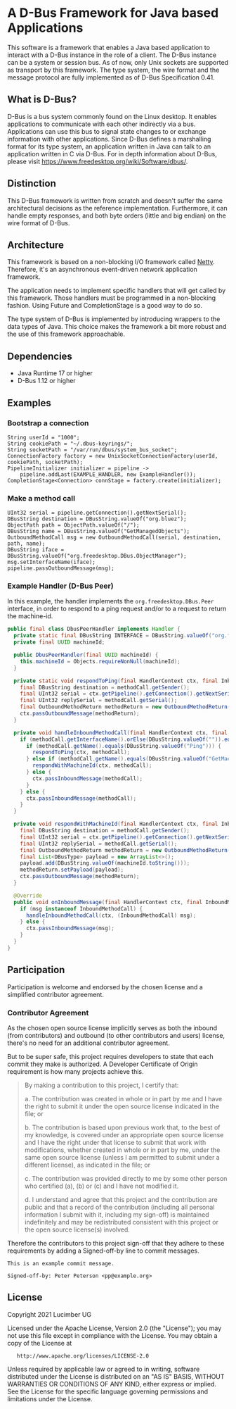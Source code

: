 # A D-Bus Framework for Java based Applications
This software is a framework that enables a Java based
application to interact with a D-Bus instance in the role
of a client. The D-Bus instance can be a system or
session bus. As of now, only Unix sockets are supported
as transport by this framework. The type system, the wire
format and the message protocol are fully implemented as
of D-Bus Specification 0.41.

## What is D-Bus?
D-Bus is a bus system commonly found on the Linux desktop.
It enables applications to communicate with each other
indirectly via a bus. Applications can use this bus to signal state
changes to or exchange information with other applications.
Since D-Bus defines a marshalling format for its type system,
an application written in Java can talk to an application
written in C via D-Bus. For in depth information about D-Bus,
please visit https://www.freedesktop.org/wiki/Software/dbus/.

## Distinction
This D-Bus framework is written from scratch and doesn't
suffer the same architectural decisions as the reference
implementation. Furthermore, it can handle empty responses,
and both byte orders (little and big endian)
on the wire format of D-Bus.

## Architecture
This framework is based on a non-blocking I/O framework
called [Netty](https://netty.io). Therefore, it's an asynchronous
event-driven network application framework.

The application needs to implement specific handlers
that will get called by this framework. Those handlers
must be programmed in a non-blocking fashion.
Using Future and CompletionStage is a good way to do so.

The type system of D-Bus is implemented by introducing
wrappers to the data types of Java.
This choice makes the framework a bit more robust and
the use of this framework approachable.

## Dependencies
* Java Runtime 17 or higher
* D-Bus 1.12 or higher

## Examples

### Bootstrap a connection
```
String userId = "1000";
String cookiePath = "~/.dbus-keyrings/";
String socketPath = "/var/run/dbus/system_bus_socket";
ConnectionFactory factory = new UnixSocketConnectionFactory(userId, cookiePath, socketPath);
PipelineInitializer initializer = pipeline ->
    pipeline.addLast(EXAMPLE_HANDLER, new ExampleHandler());
CompletionStage<Connection> connStage = factory.create(initializer);
```

### Make a method call
```
UInt32 serial = pipeline.getConnection().getNextSerial();
DBusString destination = DBusString.valueOf("org.bluez");
ObjectPath path = ObjectPath.valueOf("/");
DBusString name = DBusString.valueOf("GetManagedObjects");
OutboundMethodCall msg = new OutboundMethodCall(serial, destination, path, name);
DBusString iface = DBusString.valueOf("org.freedesktop.DBus.ObjectManager");
msg.setInterfaceName(iface);
pipeline.passOutboundMessage(msg);
```

### Example Handler (D-Bus Peer)
In this example, the handler implements the `org.freedesktop.DBus.Peer` interface,
in order to respond to a ping request and/or to a request to return the machine-id.
```java
public final class DbusPeerHandler implements Handler {
  private static final DBusString INTERFACE = DBusString.valueOf("org.freedesktop.DBus.Peer");
  private final UUID machineId;

  public DbusPeerHandler(final UUID machineId) {
    this.machineId = Objects.requireNonNull(machineId);
  }

  private static void respondToPing(final HandlerContext ctx, final InboundMethodCall methodCall) {
    final DBusString destination = methodCall.getSender();
    final UInt32 serial = ctx.getPipeline().getConnection().getNextSerial();
    final UInt32 replySerial = methodCall.getSerial();
    final OutboundMethodReturn methodReturn = new OutboundMethodReturn(destination, serial, replySerial);
    ctx.passOutboundMessage(methodReturn);
  }

  private void handleInboundMethodCall(final HandlerContext ctx, final InboundMethodCall methodCall) {
    if (methodCall.getInterfaceName().orElse(DBusString.valueOf("")).equals(INTERFACE)) {
      if (methodCall.getName().equals(DBusString.valueOf("Ping"))) {
        respondToPing(ctx, methodCall);
      } else if (methodCall.getName().equals(DBusString.valueOf("GetMachineId"))) {
        respondWithMachineId(ctx, methodCall);
      } else {
        ctx.passInboundMessage(methodCall);
      }
    } else {
      ctx.passInboundMessage(methodCall);
    }
  }

  private void respondWithMachineId(final HandlerContext ctx, final InboundMethodCall methodCall) {
    final DBusString destination = methodCall.getSender();
    final UInt32 serial = ctx.getPipeline().getConnection().getNextSerial();
    final UInt32 replySerial = methodCall.getSerial();
    final OutboundMethodReturn methodReturn = new OutboundMethodReturn(destination, serial, replySerial);
    final List<DBusType> payload = new ArrayList<>();
    payload.add(DBusString.valueOf(machineId.toString()));
    methodReturn.setPayload(payload);
    ctx.passOutboundMessage(methodReturn);
  }

  @Override
  public void onInboundMessage(final HandlerContext ctx, final InboundMessage msg) {
    if (msg instanceof InboundMethodCall) {
      handleInboundMethodCall(ctx, (InboundMethodCall) msg);
    } else {
      ctx.passInboundMessage(msg);
    }
  }
}
```

## Participation
Participation is welcome and endorsed by the chosen license
and a simplified contributor agreement.

### Contributor Agreement
As the chosen open source license implicitly serves
as both the inbound (from contributors) and
outbound (to other contributors and users) license,
there's no need for an additional contributor agreement.

But to be super safe, this project requires developers
to state that each commit they make is authorized.
A Developer Certificate of Origin requirement is how many
projects achieve this.

> By making a contribution to this project, I certify that:
> 
> a. The contribution was created in whole or in part by me and I have the right to submit it under the open source license indicated in the file; or
>
> b. The contribution is based upon previous work that, to the best of my knowledge, is covered under an appropriate open source license and I have the right under that license to submit that work with modifications, whether created in whole or in part by me, under the same open source license (unless I am permitted to submit under a different license), as indicated in the file; or
>
> c. The contribution was provided directly to me by some other person who certified (a), (b) or (c) and I have not modified it.
>
> d. I understand and agree that this project and the contribution are public and that a record of the contribution (including all personal information I submit with it, including my sign-off) is maintained indefinitely and may be redistributed consistent with this project or the open source license(s) involved.

Therefore the contributors to this project sign-off that
they adhere to these requirements by adding
a Signed-off-by line to commit messages.

    This is an example commit message.
    
    Signed-off-by: Peter Peterson <pp@example.org>

## License
Copyright 2021 Lucimber UG

Licensed under the Apache License, Version 2.0 (the "License");
you may not use this file except in compliance with the License.
You may obtain a copy of the License at

       http://www.apache.org/licenses/LICENSE-2.0

Unless required by applicable law or agreed to in writing, software
distributed under the License is distributed on an "AS IS" BASIS,
WITHOUT WARRANTIES OR CONDITIONS OF ANY KIND, either express or implied.
See the License for the specific language governing permissions and
limitations under the License.